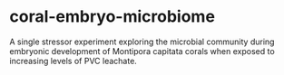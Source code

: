 # coral-embryo-microbiome

A single stressor experiment exploring the microbial community during embryonic development of Montipora capitata corals when exposed to increasing levels of PVC leachate.
